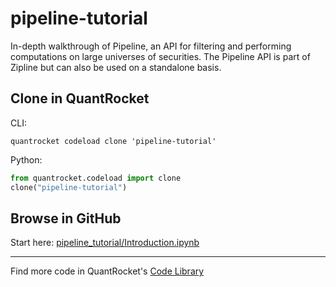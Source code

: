 # pipeline-tutorial

In-depth walkthrough of Pipeline, an API for filtering and performing computations on large universes of securities. The Pipeline API is part of Zipline but can also be used on a standalone basis.

## Clone in QuantRocket

CLI:

```shell
quantrocket codeload clone 'pipeline-tutorial'
```

Python:

```python
from quantrocket.codeload import clone
clone("pipeline-tutorial")
```

## Browse in GitHub

Start here: [pipeline_tutorial/Introduction.ipynb](pipeline_tutorial/Introduction.ipynb)

***

Find more code in QuantRocket's [Code Library](https://www.quantrocket.com/code/)
